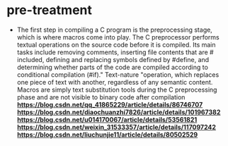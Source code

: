 # pre-treatment  
* The first step in compiling a C program is the preprocessing stage, which is where macros come into play. The C preprocessor performs textual operations on the source code before it is compiled. Its main tasks include removing comments, inserting file contents that are # included, defining and replacing symbols defined by #define, and determining whether parts of the code are compiled according to conditional compilation (#if)." Text-nature "operation, which replaces one piece of text with another, regardless of any semantic content. Macros are simply text substitution tools during the C preprocessing phase and are not visible to binary code after compilation
**<https://blog.csdn.net/qq_41865229/article/details/86746707>**  
**<https://blog.csdn.net/diaochuanzhi7826/article/details/101967382>**  
**<https://blog.csdn.net/u014170067/article/details/53561821>**  
**<https://blog.csdn.net/weixin_31533357/article/details/117097242>**  
**<https://blog.csdn.net/liuchunjie11/article/details/80502529>**  
